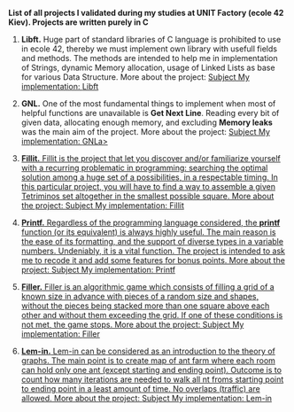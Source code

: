 **List of all projects I validated during my studies at UNIT Factory (ecole 42 Kiev). Projects are written purely in C**
1) **Libft.**
  Huge part of standard libraries of C language is prohibited to use in ecole 42, thereby we must implement own library with   usefull fields and methods. The methods are intended to help me in implementation of Strings, dynamic Memory allocation,     usage of Linked Lists as base for various Data Structure.
  More about the project: <a href="https://github.com/sakenism/Unit/blob/master/libft/libft.en.pdf" target="_blank">Subject
  My implementation: <a href="https://github.com/sakenism/Unit/tree/master/libft" target="_blank">Libft</a>
  
2) **GNL.**
  One of the most fundamental things to implement when most of helpful functions are unavailable is **Get Next Line**.         Reading   every bit of given data, allocating enough memory, and excluding **Memory leaks** was the main aim of the           project.
  More about the project: <a href="https://github.com/sakenism/Unit/blob/master/gnl/get_next_line.en.pdf" target="_blank">Subject
  My implementation: <a href="https://github.com/sakenism/Unit/tree/master/gnl" target="_blank">GNLa> 

3) **Fillit.**
  Fillit is the project that let you discover and/or familiarize yourself with a recurring problematic in programming:         searching the optimal solution among a huge set of a possibilities, in a respectable timing. In this particular project,
  you will have to find a way to assemble a given Tetriminos set altogether in the smallest possible square.
  More about the project: <a href="https://github.com/sakenism/Unit/blob/master/fillit/fillit.en.pdf" target="_blank">Subject
  My implementation: <a href="https://github.com/sakenism/Unit/tree/master/fillit" target="_blank">Fillit
4) **Printf.**
  Regardless of the programming language considered, the **printf** function (or its equivalent) is always highly useful. The   main reason is the ease of its formatting, and the support of diverse types in a variable numbers. Undeniably, it is a       vital   function. The project is intended to ask me to recode it and add some features for bonus points.
  More about the project: <a href="https://github.com/sakenism/Unit/blob/master/ft_printf/ft_printf.en.pdf" target="_blank">Subject
  My implementation: <a href="https://github.com/sakenism/Unit/tree/master/ft_printf" target="_blank">Printf
5) **Filler.**
  Filler is an algorithmic game which consists of filling a grid of a known size in advance with pieces of a random size and   shapes, without the pieces being stacked more than one square above each other and without them exceeding the grid. If one   of these conditions is not met, the game stops.
  More about the project: <a href="https://github.com/sakenism/Unit/blob/master/filler/filler.en.pdf" target="_blank">Subject
  My implementation: <a href="https://github.com/sakenism/Unit/tree/master/filler" target="_blank">Filler
6) **Lem-in.**
  Lem-in can be considered as an introduction to the theory of graphs. The main point is to create map of ant farm where each   room can hold only one ant (except starting and ending point). Outcome is to count how many iterations are needed to walk     all nt froms starting point to ending point in a least amount of time. No overlaps (traffic) are allowed.
  More about the project: <a href="https://github.com/sakenism/Unit/blob/master/lem_in/lem-in.en.pdf" target="_blank">Subject
  My implementation: <a href="https://github.com/sakenism/Unit/tree/master/lem_in" target="_blank">Lem-in
